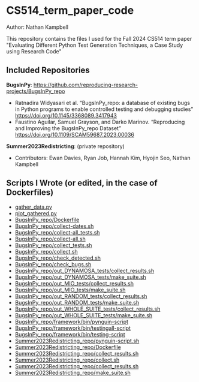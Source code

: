 # CS514_term_paper_code
Author: Nathan Kampbell

This repository contains the files I used for the Fall 2024 CS514 term paper "Evaluating Different Python Test Generation Techniques, a Case Study using Research Code"

## Included Repositories
**BugsInPy**: https://github.com/reproducing-research-projects/BugsInPy_repo
- Ratnadira Widyasari et al. “BugsInPy_repo: a database of existing bugs in Python programs to
enable controlled testing and debugging studies” https://doi.org/10.1145/3368089.3417943
- Faustino Aguilar, Samuel Grayson, and Darko Marinov. “Reproducing and Improving the
BugsInPy_repo Dataset” https://doi.org/10.1109/SCAM59687.2023.00036

**Summer2023Redistricting**: (private repository)
- Contributors: Ewan Davies, Ryan Job, Hannah Kim, Hyojin Seo, Nathan Kampbell

## Scripts I Wrote (or edited, in the case of Dockerfiles)
- [gather_data.py](gather_data.py)
- [plot_gathered.py](plot_gathered.py)
- [BugsInPy_repo/Dockerfile](BugsInPy_repo/Dockerfile)
- [BugsInPy_repo/collect-dates.sh](BugsInPy_repo/collect-dates.sh)
- [BugsInPy_repo/collect-all_tests.sh](BugsInPy_repo/collect-all_tests.sh)
- [BugsInPy_repo/collect-all.sh](BugsInPy_repo/collect-all.sh)
- [BugsInPy_repo/collect_tests.sh](BugsInPy_repo/collect_tests.sh)
- [BugsInPy_repo/collect.sh](BugsInPy_repo/collect.sh)
- [BugsInPy_repo/check_detected.sh](BugsInPy_repo/check_detected.sh)
- [BugsInPy_repo/check_bugs.sh](BugsInPy_repo/check_bugs.sh)
- [BugsInPy_repo/out_DYNAMOSA_tests/collect_results.sh](BugsInPy_repo/out_DYNAMOSA_tests/collect_results.sh)
- [BugsInPy_repo/out_DYNAMOSA_tests/make_suite.sh](BugsInPy_repo/out_DYNAMOSA_tests/make_suite.sh)
- [BugsInPy_repo/out_MIO_tests/collect_results.sh](BugsInPy_repo/out_MIO_tests/collect_results.sh)
- [BugsInPy_repo/out_MIO_tests/make_suite.sh](BugsInPy_repo/out_MIO_tests/make_suite.sh)
- [BugsInPy_repo/out_RANDOM_tests/collect_results.sh](BugsInPy_repo/out_RANDOM_tests/collect_results.sh)
- [BugsInPy_repo/out_RANDOM_tests/make_suite.sh](BugsInPy_repo/out_RANDOM_tests/make_suite.sh)
- [BugsInPy_repo/out_WHOLE_SUITE_tests/collect_results.sh](BugsInPy_repo/out_WHOLE_SUITE_tests/collect_results.sh)
- [BugsInPy_repo/out_WHOLE_SUITE_tests/make_suite.sh](BugsInPy_repo/out_WHOLE_SUITE_tests/make_suite.sh)
- [BugsInPy_repo/framework/bin/pynguin-script](BugsInPy_repo/framework/bin/pynguin-script)
- [BugsInPy_repo/framework/bin/testingall-script](BugsInPy_repo/framework/bin/testingall-script)
- [BugsInPy_repo/framework/bin/testing-script](BugsInPy_repo/framework/bin/testing-script)
- [Summer2023Redistricting_repo/pynguin-script.sh](Summer2023Redistricting_repo/pynguin-script.sh)
- [Summer2023Redistricting_repo/Dockerfile](Summer2023Redistricting_repo/Dockerfile)
- [Summer2023Redistricting_repo/collect_results.sh](Summer2023Redistricting_repo/collect_results.sh)
- [Summer2023Redistricting_repo/collect.sh](Summer2023Redistricting_repo/collect.sh)
- [Summer2023Redistricting_repo/collect_results.sh](Summer2023Redistricting_repo/collect_results.sh)
- [Summer2023Redistricting_repo/make_suite.sh](Summer2023Redistricting_repo/make_suite.sh)